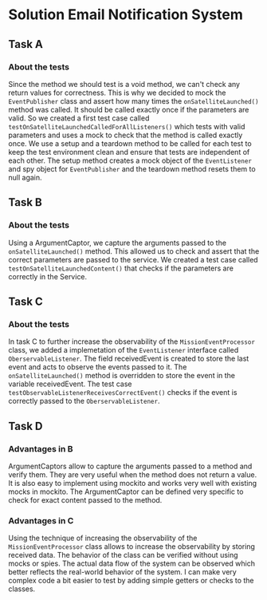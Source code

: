 # Solution Email Notification System

## Task A
### About the tests
Since the method we should test is a void method, we can't check any return values for correctness. This is why we decided to mock the `EventPublisher` class and assert how many times the `onSatelliteLaunched()` method was called. It should be called exactly once if the parameters are valid. 
So we created a first test case called `testOnSatelliteLaunchedCalledForAllListeners()` which tests with valid parameters and uses a mock to check that the method is called exactly once.
We use a setup and a teardown method to be called for each test to keep the test environment clean and ensure that tests are independent of each other. The setup method creates a mock object of the `EventListener` and spy object for `EventPublisher` and the teardown method resets them to null again.


## Task B
### About the tests
Using a ArgumentCaptor, we capture the arguments passed to the `onSatelliteLaunched()` method. This allowed us to check and assert that the correct parameters are passed to the service. We created a test case called `testOnSatelliteLaunchedContent()` that checks if the parameters are correctly in the Service.

## Task C
### About the tests
In task C to further increase the observability of the `MissionEventProcessor` class, we added a implemetation of the `EventListener` interface called `OberservableListener`. The field receivedEvent is created to store the last event and acts to observe the events passed to it. The `onSatelliteLaunched()` method is overridden to store the event in the variable receivedEvent. The test case `testObservableListenerReceivesCorrectEvent()` checks if the event is correctly passed to the `OberservableListener`.

## Task D
### Advantages in B
ArgumentCaptors allow to capture the arguments passed to a method and verify them.
They are very useful when the method does not return a value. It is also easy to implement using mockito and works very well with existing mocks in mockito. 
The ArgumentCaptor can be defined very specific to check for exact content passed to the method.

### Advantages in C
Using the technique of increasing the observability of the `MissionEventProcessor` class allows to increase the observability by storing received data.
The behavior of the class can be verified without using mocks or spies. 
The actual data flow of the system can be observed which better reflects the real-world behavior of the system.
I can make very complex code a bit easier to test by adding simple getters or checks to the classes. 